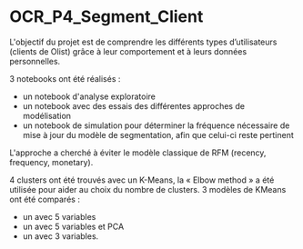 # OCR_P4_Segment_Client
L'objectif du projet est de comprendre les différents types d’utilisateurs (clients de Olist) grâce à leur comportement et à leurs données personnelles.

3 notebooks ont été réalisés :
- un notebook d'analyse exploratoire 
- un notebook avec des essais des différentes approches de modélisation 
- un notebook de simulation pour déterminer la fréquence nécessaire de mise à jour du modèle de segmentation, afin que celui-ci reste pertinent 

L'approche a cherché à éviter le modèle classique de RFM (recency, frequency, monetary). 

4 clusters ont été trouvés avec un K-Means, la « Elbow method » a été utilisée pour aider au choix du nombre de clusters. 
3 modèles de KMeans ont été comparés :
- un avec 5 variables
- un avec 5 variables et PCA
- un avec 3 variables.
